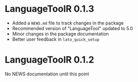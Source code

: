 # LanguageToolR 0.1.3

* Added a `NEWS.md` file to track changes in the package
* Recommended version of "LanguageTool" updated to 5.0
* Minor changes in the package documentation
* Better user feedback in `lato_quick_setup`

# LanguageToolR 0.1.2

No NEWS documentation until this point
